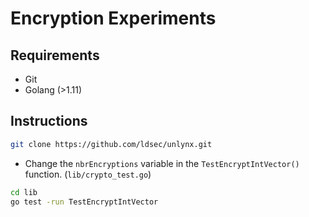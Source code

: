 # Encryption Experiments 

## Requirements 

* Git
* Golang (>1.11)

## Instructions

```bash 
git clone https://github.com/ldsec/unlynx.git
```
* Change the `nbrEncryptions` variable in the `TestEncryptIntVector()` function. (`lib/crypto_test.go`)

```bash 
cd lib
go test -run TestEncryptIntVector 
```
